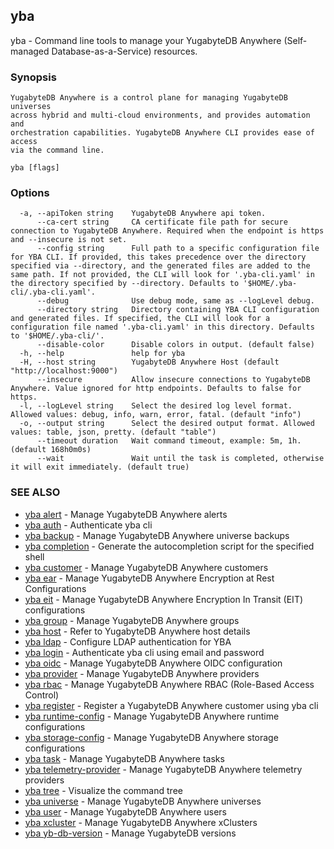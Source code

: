 ## yba

yba - Command line tools to manage your YugabyteDB Anywhere (Self-managed Database-as-a-Service) resources.

### Synopsis


	YugabyteDB Anywhere is a control plane for managing YugabyteDB universes
	across hybrid and multi-cloud environments, and provides automation and
	orchestration capabilities. YugabyteDB Anywhere CLI provides ease of access
	via the command line.

```
yba [flags]
```

### Options

```
  -a, --apiToken string    YugabyteDB Anywhere api token.
      --ca-cert string     CA certificate file path for secure connection to YugabyteDB Anywhere. Required when the endpoint is https and --insecure is not set.
      --config string      Full path to a specific configuration file for YBA CLI. If provided, this takes precedence over the directory specified via --directory, and the generated files are added to the same path. If not provided, the CLI will look for '.yba-cli.yaml' in the directory specified by --directory. Defaults to '$HOME/.yba-cli/.yba-cli.yaml'.
      --debug              Use debug mode, same as --logLevel debug.
      --directory string   Directory containing YBA CLI configuration and generated files. If specified, the CLI will look for a configuration file named '.yba-cli.yaml' in this directory. Defaults to '$HOME/.yba-cli/'.
      --disable-color      Disable colors in output. (default false)
  -h, --help               help for yba
  -H, --host string        YugabyteDB Anywhere Host (default "http://localhost:9000")
      --insecure           Allow insecure connections to YugabyteDB Anywhere. Value ignored for http endpoints. Defaults to false for https.
  -l, --logLevel string    Select the desired log level format. Allowed values: debug, info, warn, error, fatal. (default "info")
  -o, --output string      Select the desired output format. Allowed values: table, json, pretty. (default "table")
      --timeout duration   Wait command timeout, example: 5m, 1h. (default 168h0m0s)
      --wait               Wait until the task is completed, otherwise it will exit immediately. (default true)
```

### SEE ALSO

* [yba alert](yba_alert.md)	 - Manage YugabyteDB Anywhere alerts
* [yba auth](yba_auth.md)	 - Authenticate yba cli
* [yba backup](yba_backup.md)	 - Manage YugabyteDB Anywhere universe backups
* [yba completion](yba_completion.md)	 - Generate the autocompletion script for the specified shell
* [yba customer](yba_customer.md)	 - Manage YugabyteDB Anywhere customers
* [yba ear](yba_ear.md)	 - Manage YugabyteDB Anywhere Encryption at Rest Configurations
* [yba eit](yba_eit.md)	 - Manage YugabyteDB Anywhere Encryption In Transit (EIT) configurations
* [yba group](yba_group.md)	 - Manage YugabyteDB Anywhere groups
* [yba host](yba_host.md)	 - Refer to YugabyteDB Anywhere host details
* [yba ldap](yba_ldap.md)	 - Configure LDAP authentication for YBA
* [yba login](yba_login.md)	 - Authenticate yba cli using email and password
* [yba oidc](yba_oidc.md)	 - Manage YugabyteDB Anywhere OIDC configuration
* [yba provider](yba_provider.md)	 - Manage YugabyteDB Anywhere providers
* [yba rbac](yba_rbac.md)	 - Manage YugabyteDB Anywhere RBAC (Role-Based Access Control)
* [yba register](yba_register.md)	 - Register a YugabyteDB Anywhere customer using yba cli
* [yba runtime-config](yba_runtime-config.md)	 - Manage YugabyteDB Anywhere runtime configurations
* [yba storage-config](yba_storage-config.md)	 - Manage YugabyteDB Anywhere storage configurations
* [yba task](yba_task.md)	 - Manage YugabyteDB Anywhere tasks
* [yba telemetry-provider](yba_telemetry-provider.md)	 - Manage YugabyteDB Anywhere telemetry providers
* [yba tree](yba_tree.md)	 - Visualize the command tree
* [yba universe](yba_universe.md)	 - Manage YugabyteDB Anywhere universes
* [yba user](yba_user.md)	 - Manage YugabyteDB Anywhere users
* [yba xcluster](yba_xcluster.md)	 - Manage YugabyteDB Anywhere xClusters
* [yba yb-db-version](yba_yb-db-version.md)	 - Manage YugabyteDB versions

